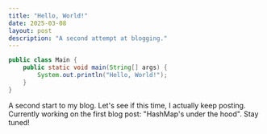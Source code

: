 ```yaml
---
title: "Hello, World!"
date: 2025-03-08
layout: post
description: "A second attempt at blogging."
---
```


```java
public class Main {
    public static void main(String[] args) {
        System.out.println("Hello, World!");
    }
}
```

A second start to my blog. Let's see if this time, I actually keep posting. Currently working on the first blog post: "HashMap's under the hood". Stay tuned!